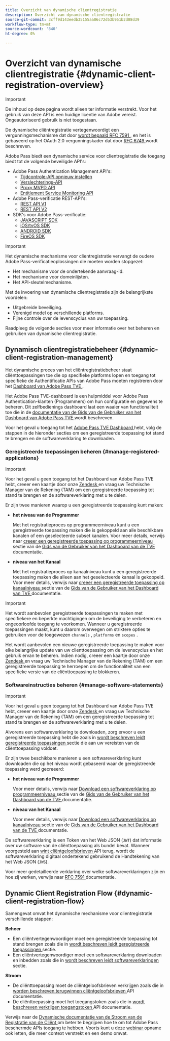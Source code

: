 ```yaml
---
title: Overzicht van dynamische clientregistratie
description: Overzicht van dynamische clientregistratie
source-git-commit: 3cff9d143eedb35155aa06c72d53b951b2d08d39
workflow-type: tm+mt
source-wordcount: '840'
ht-degree: 0%

---
```



# Overzicht van dynamische clientregistratie {#dynamic-client-registration-overview}

>[!IMPORTANT]
>
> De inhoud op deze pagina wordt alleen ter informatie verstrekt. Voor het gebruik van deze API is een huidige licentie van Adobe vereist. Ongeautoriseerd gebruik is niet toegestaan.

De dynamische cliëntregistratie vertegenwoordigt een vergunningsmechanisme dat door [ wordt bepaald RFC 7591 ](https://datatracker.ietf.org/doc/html/rfc7591), en het is gebaseerd op het OAuth 2.0 vergunningskader dat door [ RFC 6749 ](https://datatracker.ietf.org/doc/html/rfc6749) wordt beschreven.

Adobe Pass biedt een dynamische service voor clientregistratie die toegang biedt tot de volgende beveiligde API&#39;s:

* Adobe Pass Authentication Management API&#39;s:
   * [Tijdcontrole-API opnieuw instellen](../reset-temp-pass.md)
   * [Verslechterings-API](../degradation-api-overview.md)
   * [Proxy MVPD API](../proxy-mvpd-webserv.md)
   * [Entitlement Service Monitoring API](../entitlement-service-monitoring-api.md)
* Adobe Pass-verificatie REST-API&#39;s:
   * [REST API V1](../rest-api-reference.md)
   * [REST API V2](../rest-api-v2/apis/rest-api-v2-apis-overview.md)
* SDK&#39;s voor Adobe Pass-verificatie:
   * [JAVASCRIPT SDK](../javascript-sdk-api-reference.md)
   * [iOS/tvOS SDK](../iostvos-sdk-api-reference.md)
   * [ANDROID SDK](../android-sdk-api-reference.md)
   * [FireOS SDK](../amazon-fireos-native-client-api-reference.md)

>[!IMPORTANT]
>
> Het dynamische mechanisme voor clientregistratie vervangt de oudere Adobe Pass-verificatieoplossingen die moeten worden stopgezet:
>
> * Het mechanisme voor de ondertekende aanvraag-id.
> * Het mechanisme voor domeinlijsten.
> * Het API-sleutelmechanisme.

Met de invoering van dynamische clientregistratie zijn de belangrijkste voordelen:

* Uitgebreide beveiliging.
* Verenigd model op verschillende platforms.
* Fijne controle over de levenscyclus van uw toepassing.

Raadpleeg de volgende secties voor meer informatie over het beheren en gebruiken van dynamische clientregistratie.

## Dynamisch clientregistratiebeheer {#dynamic-client-registration-management}

Het dynamische proces van het cliëntregistratiebeheer staat cliënttoepassingen toe die op specifieke platforms lopen en toegang tot specifieke de Authentificatie APIs van Adobe Pass moeten registreren door het [ Dashboard van Adobe Pass TVE ](https://console.auth.adobe.com/).

Het Adobe Pass TVE-dashboard is een hulpmiddel voor Adobe Pass Authentication-klanten (Programmers) om hun configuratie en gegevens te beheren. Dit zelfbedienings dashboard laat een waaier van functionaliteit toe die in de [ documentatie van de Gids van de Gebruiker van het Dashboard van Adobe Pass TVE ](../tve-dashboard-user-guide.md) wordt beschreven.

Voor het geval u toegang tot het [ Adobe Pass TVE Dashboard ](https://console.auth.adobe.com/) hebt, volg de stappen in de hieronder secties om een geregistreerde toepassing tot stand te brengen en de softwareverklaring te downloaden.

### Geregistreerde toepassingen beheren {#manage-registered-applications}

>[!IMPORTANT]
>
> Voor het geval u geen toegang tot het Dashboard van Adobe Pass TVE hebt, creeer een kaartje door onze [ Zendesk ](https://adobeprimetime.zendesk.com) en vraag uw Technische Manager van de Rekening (TAM) om een geregistreerde toepassing tot stand te brengen en de softwareverklaring met u te delen.

Er zijn twee manieren waarop u een geregistreerde toepassing kunt maken:

* **het niveau van de Programmer**

  Met het registratieproces op programmeerniveau kunt u een geregistreerde toepassing maken die is gekoppeld aan alle beschikbare kanalen of een geselecteerde subset kanalen. Voor meer details, verwijs naar [ creeer een geregistreerde toepassing op programmeerniveau ](../tve-dashboard-user-guide.md#create-registered-application-programmer-level) sectie van de [ Gids van de Gebruiker van het Dashboard van de TVE ](../tve-dashboard-user-guide.md) documentatie.


* **niveau van het Kanaal**

  Met het registratieproces op kanaalniveau kunt u een geregistreerde toepassing maken die alleen aan het geselecteerde kanaal is gekoppeld. Voor meer details, verwijs naar [ creeer een geregistreerde toepassing op kanaalniveau ](../tve-dashboard-user-guide.md#create-registered-application-channel-level) sectie van de [ Gids van de Gebruiker van het Dashboard van TVE ](../tve-dashboard-user-guide.md) documentatie.

>[!IMPORTANT]
>
> Het wordt aanbevolen geregistreerde toepassingen te maken met specifiekere en beperkte machtigingen om de beveiliging te verbeteren en ongeoorloofde toegang te voorkomen. Wanneer u geregistreerde toepassingen maakt, kunt u daarom overwegen om striktere opties te gebruiken voor de toegewezen `channels` , `platforms` en `scopes` .
>
> Het wordt aanbevolen een nieuwe geregistreerde toepassing te maken voor elke belangrijke update van uw clienttoepassing om de levenscyclus en het gebruik ervan te beheren. Indien nodig, creeer een kaartje door onze [ Zendesk ](https://adobeprimetime.zendesk.com) en vraag uw Technische Manager van de Rekening (TAM) om een geregistreerde toepassing te herroepen om de functionaliteit van een specifieke versie van de cliënttoepassing te blokkeren.

### Softwareinstructies beheren {#manage-software-statements}

>[!IMPORTANT]
>
> Voor het geval u geen toegang tot het Dashboard van Adobe Pass TVE hebt, creeer een kaartje door onze [ Zendesk ](https://adobeprimetime.zendesk.com) en vraag uw Technische Manager van de Rekening (TAM) om een geregistreerde toepassing tot stand te brengen en de softwareverklaring met u te delen.

Alvorens een softwareverklaring te downloaden, zorg ervoor u een geregistreerde toepassing hebt die zoals in [ wordt beschreven leidt geregistreerde toepassingen ](#manage-registered-applications) sectie die aan uw vereisten van de cliënttoepassing voldoet.

Er zijn twee beschikbare manieren u een softwareverklaring kunt downloaden die op het niveau wordt gebaseerd waar de geregistreerde toepassing werd gecreeerd:

* **het niveau van de Programmer**

  Voor meer details, verwijs naar [ Download een softwareverklaring op programmeerniveau ](../tve-dashboard-user-guide.md#download-software-statement-programmer-level) sectie van de [ Gids van de Gebruiker van het Dashboard van de TVE ](../tve-dashboard-user-guide.md) documentatie.

* **niveau van het Kanaal**

  Voor meer details, verwijs naar [ Download een softwareverklaring op kanaalniveau ](../tve-dashboard-user-guide.md#download-software-statement-channel-level) sectie van de [ Gids van de Gebruiker van het Dashboard van de TVE ](../tve-dashboard-user-guide.md) documentatie.

De softwareverklaring is een Token van het Web JSON (`JWT`) dat informatie over uw software van de cliënttoepassing als bundel bevat. Wanneer voorgesteld aan [ wint cliëntgeloofsbrieven ](./apis/dynamic-client-registration-apis-retrieve-client-credentials.md) API terug, wordt de softwareverklaring digitaal ondertekend gebruikend de Handtekening van het Web JSON (`JWS`).

Voor meer gedetailleerde verklaring over welke softwareverklaringen zijn en hoe zij werken, verwijs naar [ RFC 7591 ](https://tools.ietf.org/html/rfc7591) documentatie.

## Dynamic Client Registration Flow  {#dynamic-client-registration-flow}

Samengevat omvat het dynamische mechanisme voor clientregistratie verschillende stappen:

**Beheer**

* Een cliëntvertegenwoordiger moet een geregistreerde toepassing tot stand brengen zoals die in [ wordt beschreven leidt geregistreerde toepassingen ](#manage-registered-applications) sectie.
* Een cliëntvertegenwoordiger moet een softwareverklaring downloaden en inbedden zoals die in [ wordt beschreven leidt softwareverklaringen ](#manage-software-statements) sectie.

**Stroom**

* De cliënttoepassing moet de cliëntgeloofsbrieven verkrijgen zoals die in [ worden beschreven terugwinnen cliëntgeloofsbrieven ](./apis/dynamic-client-registration-apis-retrieve-client-credentials.md) API documentatie.
* De cliënttoepassing moet het toegangstoken zoals die in [ wordt beschreven verkrijgen toegangstoken ](./apis/dynamic-client-registration-apis-retrieve-access-token.md) API documentatie.

Verwijs naar de [ Dynamische documentatie van de Stroom van de Registratie van de Cliënt ](./flows/dynamic-client-registration-flow.md) om beter te begrijpen hoe te om tot Adobe Pass beschermde APIs toegang te hebben. Voorts kunt u deze [ webinar ](https://my.adobeconnect.com/pzkp8ujrigg1/) opname ook letten, die meer context verstrekt en een demo omvat.
